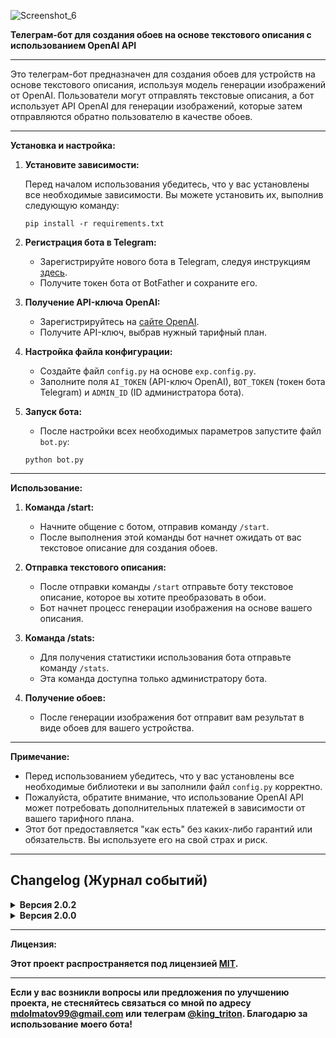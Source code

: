 ![Screenshot_6](https://github.com/king-tri-ton/doWallAIBot/assets/53092931/f010cf7a-0940-4fed-8387-e237ad487f15)

**Телеграм-бот для создания обоев на основе текстового описания с использованием OpenAI API**

---

Это телеграм-бот предназначен для создания обоев для устройств на основе текстового описания, используя модель генерации изображений от OpenAI. Пользователи могут отправлять текстовые описания, а бот использует API OpenAI для генерации изображений, которые затем отправляются обратно пользователю в качестве обоев.

---

**Установка и настройка:**

1. **Установите зависимости:**

   Перед началом использования убедитесь, что у вас установлены все необходимые зависимости. Вы можете установить их, выполнив следующую команду:

   ```
   pip install -r requirements.txt
   ```

2. **Регистрация бота в Telegram:**

   - Зарегистрируйте нового бота в Telegram, следуя инструкциям [здесь](https://core.telegram.org/bots#botfather).
   - Получите токен бота от BotFather и сохраните его.

3. **Получение API-ключа OpenAI:**

   - Зарегистрируйтесь на [сайте OpenAI](https://openai.com/).
   - Получите API-ключ, выбрав нужный тарифный план.

4. **Настройка файла конфигурации:**

   - Создайте файл `config.py` на основе `exp.config.py`.
   - Заполните поля `AI_TOKEN` (API-ключ OpenAI), `BOT_TOKEN` (токен бота Telegram) и `ADMIN_ID` (ID администратора бота).

5. **Запуск бота:**

   - После настройки всех необходимых параметров запустите файл `bot.py`:

   ```
   python bot.py
   ```

---

**Использование:**

1. **Команда /start:**

   - Начните общение с ботом, отправив команду `/start`.
   - После выполнения этой команды бот начнет ожидать от вас текстовое описание для создания обоев.

2. **Отправка текстового описания:**

   - После отправки команды `/start` отправьте боту текстовое описание, которое вы хотите преобразовать в обои.
   - Бот начнет процесс генерации изображения на основе вашего описания.

3. **Команда /stats:**

   - Для получения статистики использования бота отправьте команду `/stats`.
   - Эта команда доступна только администратору бота.

4. **Получение обоев:**

   - После генерации изображения бот отправит вам результат в виде обоев для вашего устройства.

---

**Примечание:**

- Перед использованием убедитесь, что у вас установлены все необходимые библиотеки и вы заполнили файл `config.py` корректно.
- Пожалуйста, обратите внимание, что использование OpenAI API может потребовать дополнительных платежей в зависимости от вашего тарифного плана.
- Этот бот предоставляется "как есть" без каких-либо гарантий или обязательств. Вы используете его на свой страх и риск.

---

## Changelog (Журнал событий)

<details>
<summary><strong>Версия 2.0.2</strong></summary>

- `bot.py`
    - Изменен импорт функций <strong>generate_image_url</strong> и <strong>download_and_send_image</strong> из файла <strong>functions.py</strong>.
    - Изменен импорт <strong>db</strong> на <strong>db_manager<strong> из файла <strong>db.py</strong>.
    - Вместо прямого вызова функций из модуля <strong>db</strong>, теперь используется метод <strong>create_tables()</strong> экземпляра <strong>db_manager</strong>.
    - Вместо прямого вызова функции <strong>add_user</strong> из модуля <strong>db</strong>, теперь используется метод <strong>add_user()</strong> экземпляра <strong>db_manager</strong>.
    - Вместо прямого вызова функции <strong>get_total_users</strong> из модуля <strong>db</strong>, теперь используется метод <strong>get_total_users()</strong> экземпляра <strong>db_manager</strong>.
    - Функция <strong>generate_image()</strong> была изменена на метод с тем же именем, и теперь использует функции из файла <strong>functions.py</strong>.
- `db.py`
    - Добавлен новый класс <strong>DatabaseManager</strong>
    - Методы работы с базой данных инкапсулированы внутри этого класса.
    - Добавлена инициализация объекта <strong>DatabaseManager</strong> с указанием имени базы данных по умолчанию.
    - Использование блокировки (<strong>Lock</strong>) для защиты от потоковых проблем при одновременном доступе к базе данных.
    - Операции с базой данных выполняются в контексте блокировки (<strong>with self.lock</strong>), обеспечивая безопасность при параллельном доступе.
- `functions.py`
    - Функция <strong>generate_image_url()</strong> теперь возвращает URL сгенерированного изображения вместо его отправки.
    - Добавлена функция <strong>download_image()</strong>, которая загружает изображение по URL и сохраняет его на диск.
    - Добавлена функция <strong>send_image()</strong>, которая отправляет изображение пользователю и записывает данные об изображении в базу данных через экземпляр <strong>db_manager</strong>.
    - Добавлена функция <strong>download_and_send_image()</strong>, которая сначала загружает изображение, затем отправляет его пользователю и записывает данные об изображении в базу данных через экземпляр <strong>db_manager</strong>.
</details>

<details>
<summary><strong>Версия 2.0.0</strong></summary>

- `exp.config.py`
    - <strong>Добавлена</strong> переменная `IMAGE_FOLDER` которая содержит путь к папке для сохранения изображений.
- `bot.py`
    - <strong>Добавлена</strong> проверка длины входящего текстового сообщения перед его обработкой, чтобы убедиться, что текст не менее 10 символов.
    - <strong>Добавлена</strong> проверка на возникновение исключений при генерации изображения с использованием OpenAI. В случае возникновения ошибки, пользователю отправляется сообщение с просьбой повторить запрос или связаться с разработчиком.
    - <strong>Изменена</strong> логика сохранения изображения: теперь изображение скачивается и сохраняется в указанную папку `images` с именем в формате `<tg_id>_<message_id>.png`.
    - <strong>Изменен</strong> метод отправки изображения пользователю: теперь изображение отправляется как файловый объект, а не по URL.
- `db.py`
    - В функции `add_user(tg_id)` добавлена обработка исключений для предотвращения возможных ошибок при добавлении пользователя в базу данных.
</details>

---

**Лицензия:**

Этот проект распространяется под лицензией [MIT](https://choosealicense.com/licenses/mit/).

---

Если у вас возникли вопросы или предложения по улучшению проекта, не стесняйтесь связаться со мной по адресу mdolmatov99@gmail.com или телеграм [@king_triton](https://t.me/king_triton). Благодарю за использование моего бота!


